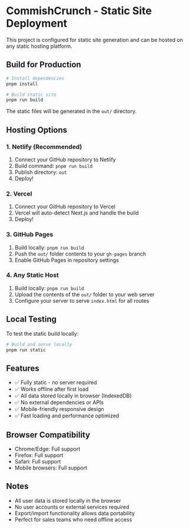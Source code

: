 # CommishCrunch - Static Site Deployment

This project is configured for static site generation and can be hosted on any static hosting platform.

## Build for Production

```bash
# Install dependencies
pnpm install

# Build static site
pnpm run build
```

The static files will be generated in the `out/` directory.

## Hosting Options

### 1. Netlify (Recommended)
1. Connect your GitHub repository to Netlify
2. Build command: `pnpm run build`
3. Publish directory: `out`
4. Deploy!

### 2. Vercel
1. Connect your GitHub repository to Vercel
2. Vercel will auto-detect Next.js and handle the build
3. Deploy!

### 3. GitHub Pages
1. Build locally: `pnpm run build`
2. Push the `out/` folder contents to your `gh-pages` branch
3. Enable GitHub Pages in repository settings

### 4. Any Static Host
1. Build locally: `pnpm run build`
2. Upload the contents of the `out/` folder to your web server
3. Configure your server to serve `index.html` for all routes

## Local Testing

To test the static build locally:

```bash
# Build and serve locally
pnpm run static
```

## Features

- ✅ Fully static - no server required
- ✅ Works offline after first load
- ✅ All data stored locally in browser (IndexedDB)
- ✅ No external dependencies or APIs
- ✅ Mobile-friendly responsive design
- ✅ Fast loading and performance optimized

## Browser Compatibility

- Chrome/Edge: Full support
- Firefox: Full support  
- Safari: Full support
- Mobile browsers: Full support

## Notes

- All user data is stored locally in the browser
- No user accounts or external services required
- Export/import functionality allows data portability
- Perfect for sales teams who need offline access